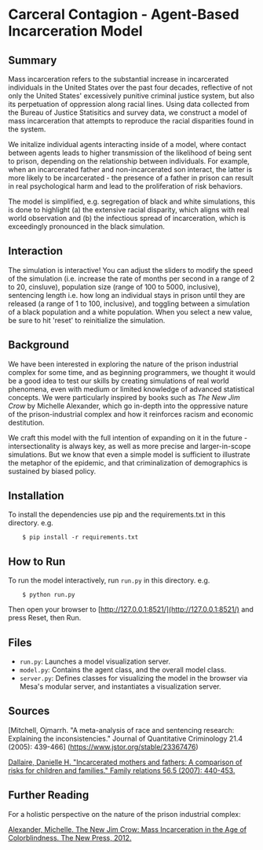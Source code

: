 # Carceral Contagion - Agent-Based Incarceration Model

## Summary
Mass incarceration refers to the substantial increase in incarcerated individuals in the United States over the past four decades, reflective of not only the United States' excessively punitive criminal justice system, but also its perpetuation of oppression along racial lines. Using data collected from the Bureau of Justice Statisitics and survey data, we construct a model of mass incarceration that attempts to reproduce the racial disparities found in the system. 

We initalize individual agents interacting inside of a model, where contact between agents leads to higher transmission of the likelihood of being sent to prison, depending on the relationship between individuals. For example, when an incarcerated father and non-incarcerated son interact, the latter is more likely to be incarcerated - the presence of a father in prison can result in real psychological harm and lead to the proliferation of risk behaviors. 

The model is simplified, e.g. segregation of black and white simulations, this is done to highlight (a) the extensive racial disparity, which aligns with real world observation and (b) the infectious spread of incarceration, which is exceedingly pronounced in the black simulation. 

## Interaction

The simulation is interactive! You can adjust the sliders to modify the speed of the simulation (i.e. increase the rate of months per second in a range of 2 to 20, cinsluve), population size (range of 100 to 5000, inclusive), sentencing length i.e. how long an individual stays in prison until they are released (a range of 1 to 100, inclusive), and toggling between a simulation of a black population and a white population. When you select a new value, be sure to hit 'reset' to reinitialize the simulation. 

## Background
We have been interested in exploring the nature of the prison industrial complex for some time, and as beginning programmers, we thought it would be a good idea to test our skills by creating simulations of real world phenomena, even with medium or limited knowledge of advanced statistical concepts. We were particularly inspired by books such as _The New Jim Crow_ by Michelle Alexander, which go in-depth into the oppressive nature of the prison-industrial complex and how it reinforces racism and economic destitution. 

We craft this model with the full intention of expanding on it in the future - intersectionality is always key, as well as more precise and larger-in-scope simulations. But we know that even a simple model is sufficient to illustrate the metaphor of the epidemic, and that criminalization of demographics is sustained by biased policy. 

## Installation

To install the dependencies use pip and the requirements.txt in this directory. e.g.

```
    $ pip install -r requirements.txt
```

## How to Run

To run the model interactively, run ``run.py`` in this directory. e.g.

```
    $ python run.py
```

Then open your browser to [http://127.0.0.1:8521/](http://127.0.0.1:8521/) and press Reset, then Run.

## Files

* ``run.py``: Launches a model visualization server.
* ``model.py``: Contains the agent class, and the overall model class.
* ``server.py``: Defines classes for visualizing the model in the browser via Mesa's modular server, and instantiates a visualization server.

## Sources
[Mitchell, Ojmarrh. "A meta-analysis of race and sentencing research: Explaining the
inconsistencies." Journal of Quantitative Criminology 21.4 (2005): 439-466] (https://www.jstor.org/stable/23367476)

[Dallaire, Danielle H. "Incarcerated mothers and fathers: A comparison of risks for children
and families." Family relations 56.5 (2007): 440-453.](http://onlinelibrary.wiley.com/doi/10.1111/j.1741-3729.2007.00472.x/abstract)

## Further Reading

For a holistic perspective on the nature of the prison industrial complex:

[Alexander, Michelle. The New Jim Crow: Mass Incarceration in the Age of Colorblindness. The
New Press, 2012.](http://newjimcrow.com/)
